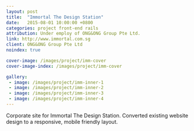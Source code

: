 ```yaml
---
layout: post
title:  "Immortal The Design Station"
date:   2015-08-01 10:00:00 +0800
categories: project front-end rails
attribution: Under employ of ONG&ONG Group Pte Ltd.
link: http://www.immortal.com.sg
client: ONG&ONG Group Pte Ltd
noindex: true

cover-image: /images/project/imm-cover
cover-image-index: /images/project/imm-cover

gallery:
 - image: /images/project/imm-inner-1
 - image: /images/project/imm-inner-2
 - image: /images/project/imm-inner-3
 - image: /images/project/imm-inner-4
---
```


Corporate site for Immortal The Design Station. Converted existing website design to a responsive, mobile friendly layout. 